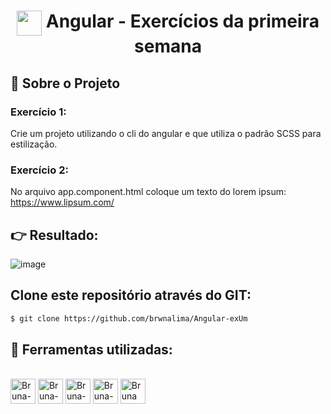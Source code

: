 
<h1 align="center"> <img width="40px" src="https://user-images.githubusercontent.com/112510971/223874201-427b7405-4ab0-4cfd-9b45-f3504d9f4df0.png" align="top" target="_blank"> Angular - Exercícios da primeira semana </h1>

## 📌 Sobre o Projeto

### Exercício 1:

Crie um projeto utilizando o cli do angular e que utiliza o padrão SCSS para estilização.

### Exercício 2:

No arquivo app.component.html coloque um texto do lorem ipsum: https://www.lipsum.com/

## :point_right: Resultado:

![image](https://user-images.githubusercontent.com/112510971/223874702-fc4f0073-a0c8-40fd-bfb5-4b4d86c93d20.png)



## Clone este repositório através do GIT:

```sh
$ git clone https://github.com/brwnalima/Angular-exUm
```

## 📌 Ferramentas utilizadas:

<div style="display: inline_block" align = "left"><br>

  <img align="center" alt="Bruna-Angular" height="40" width="40" src="https://angular.io/assets/images/logos/angularjs/AngularJS-Shield.svg" />
  <img align="center" alt="Bruna-GitHub" height="40" width="40" src="https://cdn-icons-png.flaticon.com/512/25/25231.png" />
  <img align="center" alt="Bruna-HTML" height="40" width="40" src="https://cdn-icons-png.flaticon.com/512/1532/1532556.png" />
  <img align="center" alt="Bruna-CSS" height="40" width="40" src="https://cdn-icons-png.flaticon.com/512/732/732190.png" />
  <img align="center" alt="Bruna VsCode " height="40" width="40" src="https://cdn.icon-icons.com/icons2/2107/PNG/512/file_type_vscode_icon_130084.png" />

  </div>
